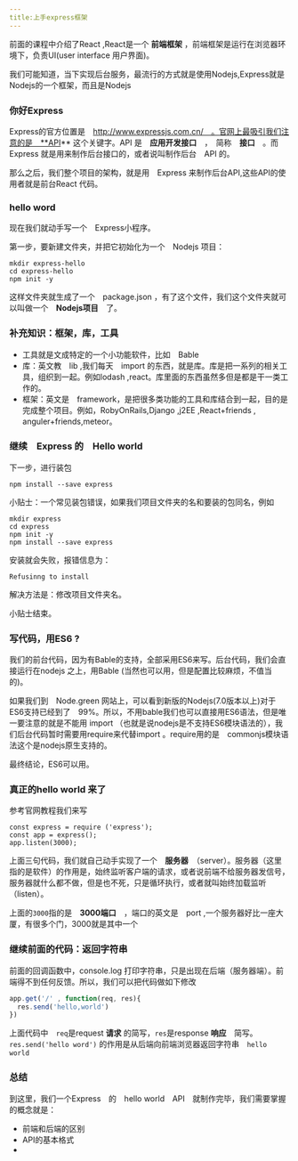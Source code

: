 ```yaml
---
title:上手express框架
---
```


前面的课程中介绍了React ,React是一个 **前端框架** ，前端框架是运行在浏览器环境下，负责UI(user interface 用户界面)。

我们可能知道，当下实现后台服务，最流行的方式就是使用Nodejs,Express就是Nodejs的一个框架，而且是Nodejs

### 你好Express

Express的官方位置是　http://www.expressjs.com.cn/　。官网上最吸引我们注意的是　**API** 这个关键字。API 是　**应用开发接口**　，　简称　**接口**　。而Express 就是用来制作后台接口的，或者说叫制作后台　API 的。

那么之后，我们整个项目的架构，就是用　Express 来制作后台API,这些API的使用者就是前台React 代码。

### hello word

现在我们就动手写一个　Express小程序。

第一步，要新建文件夹，并把它初始化为一个　Nodejs 项目：

```
mkdir express-hello
cd express-hello
npm init -y
```

这样文件夹就生成了一个　package.json ，有了这个文件，我们这个文件夹就可以叫做一个　**Nodejs项目**　了。

### 补充知识：框架，库，工具

- 工具就是文成特定的一个小功能软件，比如　Bable　
- 库：英文教　lib ,我们每天　import 的东西，就是库。库是把一系列的相关工具，组织到一起。例如lodash ,react。库里面的东西虽然多但是都是干一类工作的。
- 框架：英文是　framework，是把很多类功能的工具和库结合到一起，目的是完成整个项目。例如，RobyOnRails,Django ,j2EE ,React+friends , anguler+friends,meteor。

### 继续　Express 的　Hello world

下一步，进行装包

```
npm install --save express
```

小贴士：一个常见装包错误，如果我们项目文件夹的名和要装的包同名，例如

```
mkdir express
cd express
npm init -y
npm install --save express
```

安装就会失败，报错信息为：

```
Refusinng to install
```

解决方法是：修改项目文件夹名。

小贴士结束。

### 写代码，用ES6 ?

我们的前台代码，因为有Bable的支持，全部采用ES6来写。后台代码，我们会直接运行在nodejs 之上，用Bable (当然也可以用，但是配置比较麻烦，不值当的)。

如果我们到　Node.green 网站上，可以看到新版的Nodejs(7.0版本以上)对于　ES6支持已经到了　99%。所以，不用bable我们也可以直接用ES6语法，但是唯一要注意的就是不能用 import （也就是说nodejs是不支持ES6模块语法的），我们后台代码暂时需要用require来代替import 。require用的是　commonjs模块语法这个是nodejs原生支持的。

最终结论，ES6可以用。

### 真正的hello world 来了

参考官网教程我们来写

```
const express = require ('express');
const app = express();
app.listen(3000);
```
上面三句代码，我们就自己动手实现了一个　**服务器**　（server）。服务器（这里指的是软件）的作用是，始终监听客户端的请求，或者说前端不给服务器发信号，服务器就什么都不做，但是也不死，只是循环执行，或者就叫始终加载监听（listen）。

上面的`3000`指的是　**3000端口**　，端口的英文是　port ,一个服务器好比一座大厦，有很多个门，3000就是其中一个



### 继续前面的代码：返回字符串

前面的回调函数中，console.log 打印字符串，只是出现在后端（服务器端）。前端得不到任何反馈。所以，我们可以把代码做如下修改

```js
app.get('/' , function(req, res){
  res.send('hello,world')
})
```

上面代码中　`req`是request **请求** 的简写，`res`是response **响应**　简写。　`res.send('hello word')` 的作用是从后端向前端浏览器返回字符串　`hello world`

### 总结

到这里，我们一个Express　的　hello world　API　就制作完毕，我们需要掌握的概念就是：

- 前端和后端的区别
- API的基本格式
- 
